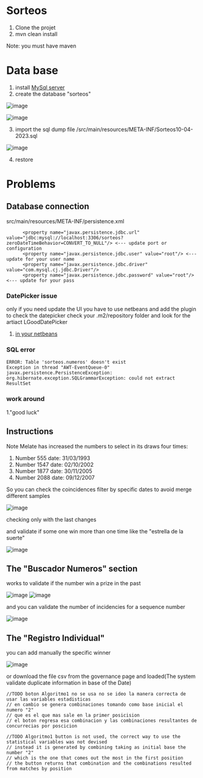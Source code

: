 # Sorteos

1. Clone the projet
2. mvn clean install

Note: you must have maven 

# Data base
1. install [MySql server](https://dev.mysql.com/downloads/installer/)
2. create the database "sorteos"

![image](https://user-images.githubusercontent.com/8491553/231277829-84cfa4fa-5265-4888-b2b5-49146e77c1ea.png)

![image](https://user-images.githubusercontent.com/8491553/231277897-fadbed35-02e7-4cb1-a51a-79f73b6f9f26.png)

3. import the sql dump file /src/main/resources/META-INF/Sorteos10-04-2023.sql 

![image](https://user-images.githubusercontent.com/8491553/231278076-bc18292d-515b-4e27-8abc-2450a71f8bcc.png)

4. restore


# Problems

## Database connection 
src/main/resources/META-INF/persistence.xml
```
      <property name="javax.persistence.jdbc.url" value="jdbc:mysql://localhost:3306/sorteos?zeroDateTimeBehavior=CONVERT_TO_NULL"/> <--- update port or configuration
      <property name="javax.persistence.jdbc.user" value="root"/> <--- update for your user name
      <property name="javax.persistence.jdbc.driver" value="com.mysql.cj.jdbc.Driver"/>
      <property name="javax.persistence.jdbc.password" value="root"/> <--- update for your pass
```

### DatePicker issue
only if you need update the UI you have to use netbeans and add the plugin to check the datepicker
check your .m2/repository folder and look for the artiact LGoodDatePicker

1. [in your netbeans ](https://docs.oracle.com/javase/tutorial/javabeans/quick/addbean.html)

### SQL error 

```
ERROR: Table 'sorteos.numeros' doesn't exist
Exception in thread "AWT-EventQueue-0" javax.persistence.PersistenceException: org.hibernate.exception.SQLGrammarException: could not extract ResultSet
```

### work around 
1."good luck"

## Instructions

Note
Melate has increased the numbers to select in its draws four times:
1. Number 555  date: 31/03/1993
2. Number 1547 date: 02/10/2002
3. Number 1877 date: 30/11/2005
4. Number 2088 date: 09/12/2007

So you can check the coincidences filter by specific dates to avoid merge different samples

![image](https://user-images.githubusercontent.com/8491553/231287552-8607e257-806f-420f-bd4f-fb0756077f75.png)

checking only with the last changes

and validate if some one win more than one time like the "estrella de la suerte"


![image](https://user-images.githubusercontent.com/8491553/231287915-a621b35f-0257-4926-8118-6c92b66aa223.png)

## The "Buscador Numeros" section
works to validate if the number win a prize in the past

![image](https://user-images.githubusercontent.com/8491553/231332362-b9fd4602-1b02-4c96-91fe-adabdb6b238e.png)
![image](https://user-images.githubusercontent.com/8491553/231332228-ad904a8f-0ca9-4702-b69d-4e85c172b9d9.png)

and you can validate the number of incidencies for a sequence number

![image](https://user-images.githubusercontent.com/8491553/231330751-fda002f7-ab06-480c-b1bf-ef4d0f8677d3.png)


## The "Registro Individual"
you can add manually the specific winner

![image](https://user-images.githubusercontent.com/8491553/231331663-64f69792-b1eb-4cd1-a5e8-95147e902c9e.png)

or download the file csv from the governance page and loaded(The system validate duplicate information in base of the Date)

```
//TODO boton Algoritmo1 no se usa no se ideo la manera correcta de usar las variables estadisticas
// en cambio se genera combinaciones tomando como base inicial el numero "2"
// que es el que mas sale en la primer posicision
// el boton regresa esa combinacion y las combinaciones resultantes de concurrecias por poscicion

//TODO Algoritmo1 button is not used, the correct way to use the statistical variables was not devised
// instead it is generated by combining taking as initial base the number "2"
// which is the one that comes out the most in the first position
// the button returns that combination and the combinations resulted from matches by position
```